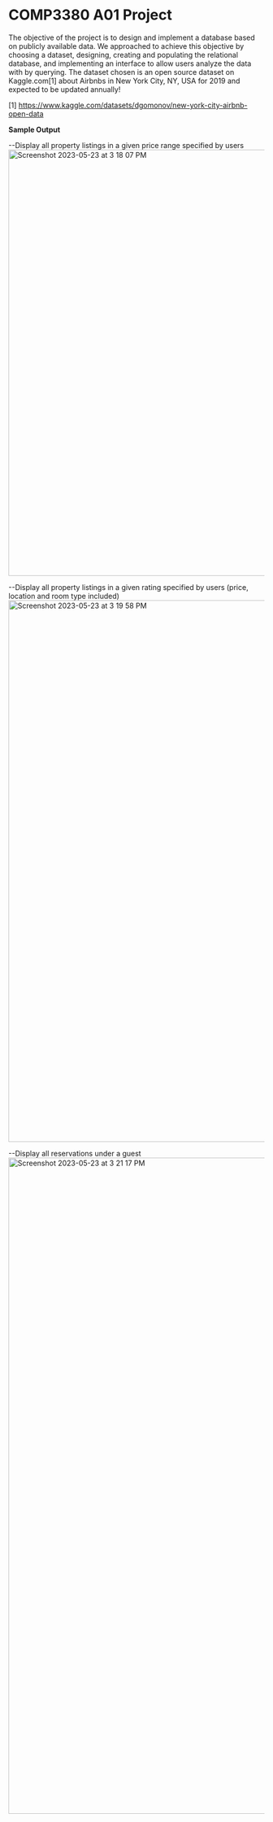 # COMP3380 A01 Project
The objective of the project is to design and implement a database based on publicly available data. We approached to achieve this objective by choosing a dataset, designing, creating and populating the relational database, and implementing an interface to allow users analyze the data with by querying. The dataset chosen is an open source dataset on Kaggle.com[1] about Airbnbs in New York City, NY, USA for 2019 and expected to be updated annually!

[1] https://www.kaggle.com/datasets/dgomonov/new-york-city-airbnb-open-data

**Sample Output**

--Display all property listings in a given price range specified by users
<img width="838" alt="Screenshot 2023-05-23 at 3 18 07 PM" src="https://github.com/EmmaTrann/COMP3380/assets/73355680/82b8e293-45da-47f5-a31c-e4b52f72a6f4">

--Display all property listings in a given rating specified by users (price, location and room type included)
<img width="1065" alt="Screenshot 2023-05-23 at 3 19 58 PM" src="https://github.com/EmmaTrann/COMP3380/assets/73355680/1bb90a42-746e-41d1-b7a5-9b481d5ff43a">

--Display all reservations under a guest 
<img width="1290" alt="Screenshot 2023-05-23 at 3 21 17 PM" src="https://github.com/EmmaTrann/COMP3380/assets/73355680/b340eb83-ee1c-45f1-8db2-272194a0681e">
